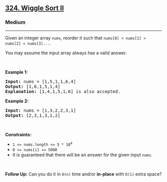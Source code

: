 <h2><a href="https://leetcode.com/problems/wiggle-sort-ii/">324. Wiggle Sort II</a></h2><h3>Medium</h3><hr><div style="user-select: auto;"><p style="user-select: auto;">Given an integer array <code style="user-select: auto;">nums</code>, reorder it such that <code style="user-select: auto;">nums[0] &lt; nums[1] &gt; nums[2] &lt; nums[3]...</code>.</p>

<p style="user-select: auto;">You may assume the input array always has a valid answer.</p>

<p style="user-select: auto;">&nbsp;</p>
<p style="user-select: auto;"><strong style="user-select: auto;">Example 1:</strong></p>

<pre style="user-select: auto;"><strong style="user-select: auto;">Input:</strong> nums = [1,5,1,1,6,4]
<strong style="user-select: auto;">Output:</strong> [1,6,1,5,1,4]
<strong style="user-select: auto;">Explanation:</strong> [1,4,1,5,1,6] is also accepted.
</pre>

<p style="user-select: auto;"><strong style="user-select: auto;">Example 2:</strong></p>

<pre style="user-select: auto;"><strong style="user-select: auto;">Input:</strong> nums = [1,3,2,2,3,1]
<strong style="user-select: auto;">Output:</strong> [2,3,1,3,1,2]
</pre>

<p style="user-select: auto;">&nbsp;</p>
<p style="user-select: auto;"><strong style="user-select: auto;">Constraints:</strong></p>

<ul style="user-select: auto;">
	<li style="user-select: auto;"><code style="user-select: auto;">1 &lt;= nums.length &lt;= 5 * 10<sup style="user-select: auto;">4</sup></code></li>
	<li style="user-select: auto;"><code style="user-select: auto;">0 &lt;= nums[i] &lt;= 5000</code></li>
	<li style="user-select: auto;">It is guaranteed that there will be an answer for the given input <code style="user-select: auto;">nums</code>.</li>
</ul>

<p style="user-select: auto;">&nbsp;</p>
<strong style="user-select: auto;">Follow Up:</strong> Can you do it in <code style="user-select: auto;">O(n)</code> time and/or <strong style="user-select: auto;">in-place</strong> with <code style="user-select: auto;">O(1)</code> extra space?</div>
